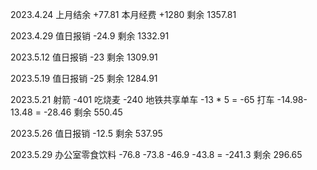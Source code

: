 2023.4.24 上月结余 +77.81 本月经费 +1280 剩余 1357.81

2023.4.29 值日报销 -24.9 剩余 1332.91

2023.5.12 值日报销 -23 剩余 1309.91

2023.5.19 值日报销 -25 剩余 1284.91

2023.5.21 射箭 -401 吃烧麦 -240 地铁共享单车 -13 * 5 = -65 打车 -14.98-13.48 = -28.46 剩余 550.45

2023.5.26 值日报销 -12.5 剩余 537.95

2023.5.29 办公室零食饮料 -76.8 -73.8 -46.9 -43.8 = -241.3 剩余 296.65
